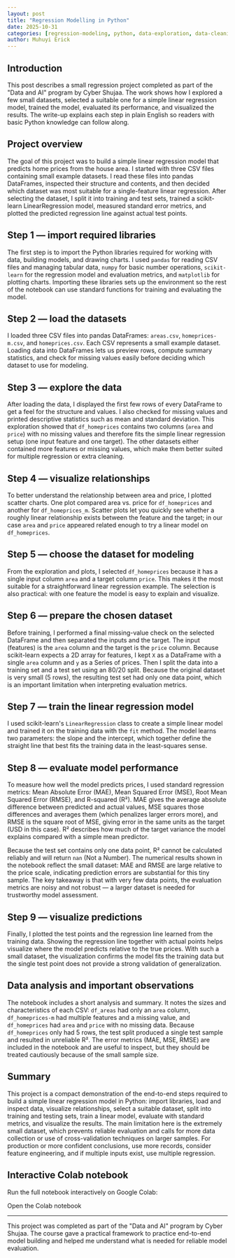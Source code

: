 ```yaml
---
layout: post
title: "Regression Modelling in Python"
date: 2025-10-31
categories: [regression-modeling, python, data-exploration, data-cleaning]
author: Muhuyi Erick
---
```


## Introduction

This post describes a small regression project completed as part of the "Data and AI" program by Cyber Shujaa. The work shows how I explored a few small datasets, selected a suitable one for a simple linear regression model, trained the model, evaluated its performance, and visualized the results. The write-up explains each step in plain English so readers with basic Python knowledge can follow along.

## Project overview

The goal of this project was to build a simple linear regression model that predicts home prices from the house area. I started with three CSV files containing small example datasets. I read these files into pandas DataFrames, inspected their structure and contents, and then decided which dataset was most suitable for a single-feature linear regression. After selecting the dataset, I split it into training and test sets, trained a scikit-learn LinearRegression model, measured standard error metrics, and plotted the predicted regression line against actual test points.

## Step 1 — import required libraries

The first step is to import the Python libraries required for working with data, building models, and drawing charts. I used `pandas` for reading CSV files and managing tabular data, `numpy` for basic number operations, `scikit-learn` for the regression model and evaluation metrics, and `matplotlib` for plotting charts. Importing these libraries sets up the environment so the rest of the notebook can use standard functions for training and evaluating the model.

## Step 2 — load the datasets

I loaded three CSV files into pandas DataFrames: `areas.csv`, `homeprices-m.csv`, and `homeprices.csv`. Each CSV represents a small example dataset. Loading data into DataFrames lets us preview rows, compute summary statistics, and check for missing values easily before deciding which dataset to use for modeling.

## Step 3 — explore the data

After loading the data, I displayed the first few rows of every DataFrame to get a feel for the structure and values. I also checked for missing values and printed descriptive statistics such as mean and standard deviation. This exploration showed that `df_homeprices` contains two columns (`area` and `price`) with no missing values and therefore fits the simple linear regression setup (one input feature and one target). The other datasets either contained more features or missing values, which make them better suited for multiple regression or extra cleaning.

## Step 4 — visualize relationships

To better understand the relationship between area and price, I plotted scatter charts. One plot compared area vs. price for `df_homeprices` and another for `df_homeprices_m`. Scatter plots let you quickly see whether a roughly linear relationship exists between the feature and the target; in our case `area` and `price` appeared related enough to try a linear model on `df_homeprices`.

## Step 5 — choose the dataset for modeling

From the exploration and plots, I selected `df_homeprices` because it has a single input column `area` and a target column `price`. This makes it the most suitable for a straightforward linear regression example. The selection is also practical: with one feature the model is easy to explain and visualize.

## Step 6 — prepare the chosen dataset

Before training, I performed a final missing-value check on the selected DataFrame and then separated the inputs and the target. The input (features) is the `area` column and the target is the `price` column. Because scikit-learn expects a 2D array for features, I kept `X` as a DataFrame with a single `area` column and `y` as a Series of prices. Then I split the data into a training set and a test set using an 80/20 split. Because the original dataset is very small (5 rows), the resulting test set had only one data point, which is an important limitation when interpreting evaluation metrics.

## Step 7 — train the linear regression model

I used scikit-learn's `LinearRegression` class to create a simple linear model and trained it on the training data with the `fit` method. The model learns two parameters: the slope and the intercept, which together define the straight line that best fits the training data in the least-squares sense.

## Step 8 — evaluate model performance

To measure how well the model predicts prices, I used standard regression metrics: Mean Absolute Error (MAE), Mean Squared Error (MSE), Root Mean Squared Error (RMSE), and R-squared (R²). MAE gives the average absolute difference between predicted and actual values, MSE squares those differences and averages them (which penalizes larger errors more), and RMSE is the square root of MSE, giving error in the same units as the target (USD in this case). R² describes how much of the target variance the model explains compared with a simple mean predictor.

Because the test set contains only one data point, R² cannot be calculated reliably and will return `nan` (Not a Number). The numerical results shown in the notebook reflect the small dataset: MAE and RMSE are large relative to the price scale, indicating prediction errors are substantial for this tiny sample. The key takeaway is that with very few data points, the evaluation metrics are noisy and not robust — a larger dataset is needed for trustworthy model assessment.

## Step 9 — visualize predictions

Finally, I plotted the test points and the regression line learned from the training data. Showing the regression line together with actual points helps visualize where the model predicts relative to the true prices. With such a small dataset, the visualization confirms the model fits the training data but the single test point does not provide a strong validation of generalization.

## Data analysis and important observations

The notebook includes a short analysis and summary. It notes the sizes and characteristics of each CSV: `df_areas` had only an `area` column, `df_homeprices-m` had multiple features and a missing value, and `df_homeprices` had `area` and `price` with no missing data. Because `df_homeprices` only had 5 rows, the test split produced a single test sample and resulted in unreliable R². The error metrics (MAE, MSE, RMSE) are included in the notebook and are useful to inspect, but they should be treated cautiously because of the small sample size.

## Summary

This project is a compact demonstration of the end-to-end steps required to build a simple linear regression model in Python: import libraries, load and inspect data, visualize relationships, select a suitable dataset, split into training and testing sets, train a linear model, evaluate with standard metrics, and visualize the results. The main limitation here is the extremely small dataset, which prevents reliable evaluation and calls for more data collection or use of cross-validation techniques on larger samples. For production or more confident conclusions, use more records, consider feature engineering, and if multiple inputs exist, use multiple regression.

## Interactive Colab notebook

Run the full notebook interactively on Google Colab:

Open the Colab notebook

---
This project was completed as part of the "Data and AI" program by Cyber Shujaa. The course gave a practical framework to practice end-to-end model building and helped me understand what is needed for reliable model evaluation.
